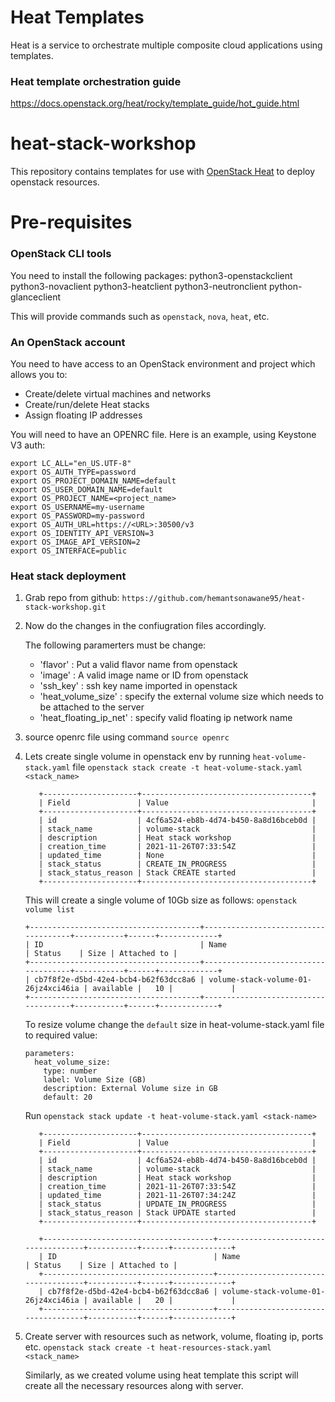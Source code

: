 # Heat Templates
Heat is a service to orchestrate multiple composite cloud applications using templates.

### Heat template orchestration guide
https://docs.openstack.org/heat/rocky/template_guide/hot_guide.html

# heat-stack-workshop
This repository contains templates for use with [OpenStack Heat](https://wiki.openstack.org/wiki/Heat) to deploy openstack resources.

# Pre-requisites

### OpenStack CLI tools

You need to install the following packages: 
python3-openstackclient 
python3-novaclient 
python3-heatclient 
python3-neutronclient 
python-glanceclient

This will provide commands such as `openstack`, `nova`, `heat`, etc.

### An OpenStack account

You need to have access to an OpenStack environment and project which allows
you to:

* Create/delete virtual machines and networks
* Create/run/delete Heat stacks
* Assign floating IP addresses

You will need to have an OPENRC file.  Here is an example, using Keystone V3
auth:
```
export LC_ALL="en_US.UTF-8"
export OS_AUTH_TYPE=password
export OS_PROJECT_DOMAIN_NAME=default
export OS_USER_DOMAIN_NAME=default
export OS_PROJECT_NAME=<project_name>
export OS_USERNAME=my-username
export OS_PASSWORD=my-password
export OS_AUTH_URL=https://<URL>:30500/v3
export OS_IDENTITY_API_VERSION=3
export OS_IMAGE_API_VERSION=2
export OS_INTERFACE=public
```
### Heat stack deployment

  1. Grab repo from github:
     ```https://github.com/hemantsonawane95/heat-stack-workshop.git```
  2. Now do the changes in the confiugration files accordingly.
     
     The following paramerters must be change:
     * 'flavor' : Put a valid flavor name from openstack
     * 'image'  : A valid image name or ID from openstack
     * 'ssh_key' : ssh key name imported in openstack
     * 'heat_volume_size' : specify the external volume size which needs to be attached to the server
     * 'heat_floating_ip_net' : specify valid floating ip network name
  3. source openrc file using command `source openrc`
  4. Lets create single volume in openstack env by running `heat-volume-stack.yaml` file
     `openstack stack create -t heat-volume-stack.yaml <stack_name>`
     ```
        +---------------------+--------------------------------------+
        | Field               | Value                                |
        +---------------------+--------------------------------------+
        | id                  | 4cf6a524-eb8b-4d74-b450-8a8d16bceb0d |
        | stack_name          | volume-stack                         |
        | description         | Heat stack workshop                  |
        | creation_time       | 2021-11-26T07:33:54Z                 |
        | updated_time        | None                                 |
        | stack_status        | CREATE_IN_PROGRESS                   |
        | stack_status_reason | Stack CREATE started                 |
        +---------------------+--------------------------------------+
     ```    
     This will create a single volume of 10Gb size as follows: 
     `openstack volume list`
        ```
        +--------------------------------------+-------------------------------------+-----------+------+-------------+
        | ID                                   | Name                                | Status    | Size | Attached to |
        +--------------------------------------+-------------------------------------+-----------+------+-------------+
        | cb7f8f2e-d5bd-42e4-bcb4-b62f63dcc8a6 | volume-stack-volume-01-26jz4xci46ia | available |   10 |             |
        +--------------------------------------+-------------------------------------+-----------+------+-------------+
        ```
     To resize volume change the `default` size in heat-volume-stack.yaml file to required value:
     ```
     parameters:
       heat_volume_size:
         type: number
         label: Volume Size (GB)
         description: External Volume size in GB
         default: 20
     ```
     Run `openstack stack update -t heat-volume-stack.yaml <stack-name>`
     ```
        +---------------------+--------------------------------------+
        | Field               | Value                                |
        +---------------------+--------------------------------------+
        | id                  | 4cf6a524-eb8b-4d74-b450-8a8d16bceb0d |
        | stack_name          | volume-stack                         |
        | description         | Heat stack workshop                  |
        | creation_time       | 2021-11-26T07:33:54Z                 |
        | updated_time        | 2021-11-26T07:34:24Z                 |
        | stack_status        | UPDATE_IN_PROGRESS                   |
        | stack_status_reason | Stack UPDATE started                 |
        +---------------------+--------------------------------------+
     ```
     ```
        +--------------------------------------+-------------------------------------+-----------+------+-------------+
        | ID                                   | Name                                | Status    | Size | Attached to |
        +--------------------------------------+-------------------------------------+-----------+------+-------------+
        | cb7f8f2e-d5bd-42e4-bcb4-b62f63dcc8a6 | volume-stack-volume-01-26jz4xci46ia | available |   20 |             |
        +--------------------------------------+-------------------------------------+-----------+------+-------------+
     ```
  5. Create server with resources such as network, volume, floating ip, ports etc.
     `openstack stack create -t heat-resources-stack.yaml <stack_name>`
     
     Similarly, as we created volume using heat template this script will create all the necessary resources along with server.
     
    
